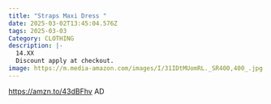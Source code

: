 ```yaml
---
title: "Straps Maxi Dress "
date: 2025-03-02T13:45:04.576Z
tags: 2025-03-03
Category: CLOTHING
description: |-
  14.XX
  Discount apply at checkout.
image: https://m.media-amazon.com/images/I/31IDtMUomRL._SR400,400_.jpg
---
```

https://amzn.to/43dBFhv   AD